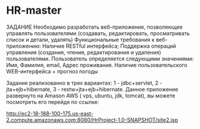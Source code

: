 # HR-master

ЗАДАНИЕ
Необходимо разработать веб-приложение, позволяющее управлять пользователями (создавать, редактировать, просматривать список и детали, удалять)
Функциональные требования к веб-приложению: Наличие RESTful интерфейса; Поддержка операций управления (создания, чтения, редактирования и удаления) пользователями.
Пользователь определяется следующими значениями: Имя, Фамилия, email, Адрес проживания. Наличие пользовательского WEB-интерфейса
+
прогноз погоды

Задание реализованно в трех вариантах: 1 - jdbc+servlet, 2 - jta+ejb+hibernate, 3 - restw+jta+ejb+hibernate.
Данное приложение развернуто на Amason AWS ( vps, ubuntu, jdk, tomcat), вы можете посмотреть его
перейдя по ссылке:

http://ec2-18-188-100-175.us-east-2.compute.amazonaws.com:8080/HrProject-1.0-SNAPSHOT/site2.jsp
